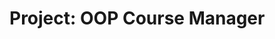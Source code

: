 # Project: OOP Course Manager

<!--

------------------------------- in progress -------------------------------

In this project, you'll build on the course manager project you saw in
Programming 1. You'll write an Object-oriented version of the application,
filling in the method stubs. You'll also add new functionality to the project,
and see how the class-based approach makes it easier to separate concerns
and handle tasks in isolation.

## Submission

In order to get credit for your project, you must:

- push your code to Github Classroom
- submit your work in Gradescope
- submit your project in Woolf

<details>
<summary>
This video walks through the process of submitting your project:
</summary>
<div style="position: relative; padding-bottom: 62.5%; height: 0;"><iframe src="https://www.loom.com/embed/b6f344e3887d46d7a63d5cafac2fc21e" frameborder="0" webkitallowfullscreen mozallowfullscreen allowfullscreen style="position: absolute; top: 0; left: 0; width: 100%; height: 100%;"></iframe></div>
</details>



COURSE PROJECT: OBJECT-ORIENTED COURSE MANAGER 
We provide a non--oop course manager, take programming-1 example trimmed down to the courses part
Still has read/write json file
We provide an empty CourseManager class with stubbed out methods viewCourses, addCourse, removeCourse, editNumberOfCredits
We provide it hooked up to a console UI
Students will
    Implement class methods by pasting code from prior implementation
    Add a new method editCourseName and implement it 
    Add a new method editNumberOfCredits and implement it 
        Number of credits must be an integer, and program must use try catch to handle non-integer input


---

Remember...

- **Read** the instructions tab in Replit
- **Plan** before you code
- **Debug** if you aren't getting the desired output
- **Attend** office hours if you need additional support
- **Ask** for help in Discord

-->
